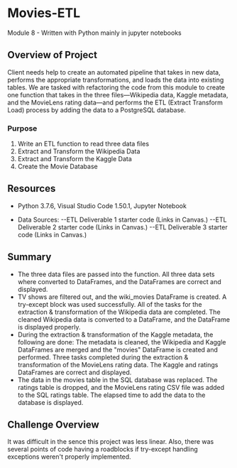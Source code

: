 # Movies-ETL
Module 8 - Written with Python mainly in jupyter notebooks

## Overview of Project

Client needs help to create an automated pipeline that takes in new data, performs the appropriate transformations, and loads the data into existing tables. We are tasked with refactoring the code from this module to create one function that takes in the three files—Wikipedia data, Kaggle metadata, and the MovieLens rating data—and performs the ETL (Extract Transform Load) process by adding the data to a PostgreSQL database.

### Purpose
1.  Write an ETL function to read three data files
2.  Extract and Transform the Wikipedia Data
3.  Extract and Transform the Kaggle Data
4.  Create the Movie Database


## Resources

* Python 3.7.6, Visual Studio Code 1.50.1, Jupyter Notebook

* Data Sources:
  --ETL Deliverable 1 starter code (Links in Canvas.)
  --ETL Deliverable 2 starter code (Links in Canvas.)
  --ETL Deliverable 3 starter code (Links in Canvas.)

## Summary
* The three data files are passed into the function.  All three data sets where converted to DataFrames, and the DataFrames are correct and displayed.
* TV shows are filtered out, and the wiki_movies DataFrame is created.  A try-except block was used successfully.  All of the tasks for the extraction & transformation of the Wikipedia data are completed.  The cleaned Wikipedia data is converted to a DataFrame, and the DataFrame is displayed properly.
* During the extraction & transformation of the Kaggle metadata, the following are done:  The metadata is cleaned, the Wikipedia and Kaggle DataFrames are merged and the "movies" DataFrame is created and performed.  Three tasks completed during the extraction & transformation of the MovieLens rating data.  The Kaggle and ratings DataFrames are correct and displayed.
* The data in the movies table in the SQL database was replaced.  The ratings table is dropped, and the MovieLens rating CSV file was added to the SQL ratings table.  The elapsed time to add the data to the database is displayed.

## Challenge Overview
It was difficult in the sence this project was less linear.  Also, there was several points of code having a roadblocks if try-except handling exceptions weren't properly implemented.
